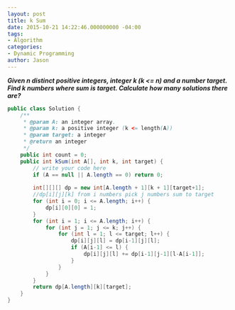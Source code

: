 ```yaml
---
layout: post
title: k Sum
date: 2015-10-21 14:22:46.000000000 -04:00
tags:
- Algorithm
categories:
- Dynamic Programming
author: Jason
---
```

<p><strong><em>Given n distinct positive integers, integer k (k &lt;= n) and a number target. Find k numbers where sum is target. Calculate how many solutions there are?</em></strong></p>


``` java
public class Solution {
    /**
     * @param A: an integer array.
     * @param k: a positive integer (k <= length(A))
     * @param target: a integer
     * @return an integer
     */
    public int count = 0;
    public int kSum(int A[], int k, int target) {
        // write your code here
        if (A == null || A.length == 0) return 0;
        
        int[][][] dp = new int[A.length + 1][k + 1][target+1];
        //dp[i][j][k] from i numbers pick j numbers sum to target
        for (int i = 0; i <= A.length; i++) {
            dp[i][0][0] = 1;
        }
        for (int i = 1; i <= A.length; i++) {
            for (int j = 1; j <= k; j++) {
                for (int l = 1; l <= target; l++) {
                    dp[i][j][l] = dp[i-1][j][l];
                    if (A[i-1] <= l) {
                        dp[i][j][l] += dp[i-1][j-1][l-A[i-1]];
                    }
                }
            }
        }
        return dp[A.length][k][target];
    }
}
```
